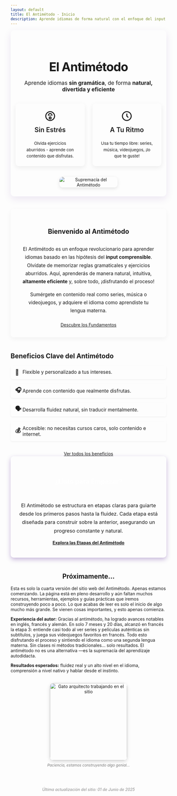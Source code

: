 ```yaml
---
layout: default
title: El Antimétodo - Inicio
description: Aprende idiomas de forma natural con el enfoque del input comprensible. Sin gramática, de forma natural y divertida.
---
```


<div class="hero-section">
  <div class="hero-content">
    <h1>El Antimétodo</h1>
    <p class="subtitle">Aprende idiomas <strong>sin gramática</strong>, de forma <strong>natural, divertida y eficiente</strong></p>
  </div>
  <div class="hero-cards-container">
    <div class="hero-card">
      <div class="hero-card-icon">
        <svg xmlns="http://www.w3.org/2000/svg" viewBox="0 0 24 24" fill="currentColor" width="48px" height="48px">
          <path d="M12 2C6.486 2 2 6.486 2 12s4.486 10 10 10 10-4.486 10-10S17.514 2 12 2zm0 18c-4.411 0-8-3.589-8-8s3.589-8 8-8 8 3.589 8 8-3.589 8-8 8z"/>
          <path d="M12 6c-1.952 0-3.669 1.255-4.531 3.043-.22.459-.035.99.424 1.21.459.221.99.035 1.21-.424C9.698 8.797 10.789 8 12 8s2.302.797 2.897 1.829c.22.459.751.644 1.21.424.459-.22.644-.751.424-1.21C15.669 7.255 13.952 6 12 6z"/>
          <path d="M12 13c-1.654 0-3 1.346-3 3s1.346 3 3 3 3-1.346 3-3-1.346-3-3-3zm0 4c-.551 0-1-.449-1-1s.449-1 1-1 1 .449 1 1-.449 1-1 1z"/>
          <path d="M7.5 11.5c-.275 0-.5-.225-.5-.5s.225-.5.5-.5h9c.275 0 .5.225.5.5s-.225.5-.5.5h-9z"/>
        </svg>
      </div>
      <h2>Sin Estrés</h2>
      <p>Olvida ejercicios aburridos - aprende con contenido que disfrutas.</p>
    </div>
    <div class="hero-card">
      <div class="hero-card-icon">
        <svg xmlns="http://www.w3.org/2000/svg" viewBox="0 0 24 24" fill="currentColor" width="48px" height="48px"><path d="M12 2C6.486 2 2 6.486 2 12s4.486 10 10 10 10-4.486 10-10S17.514 2 12 2zm0 18c-4.411 0-8-3.589-8-8s3.589-8 8-8 8 3.589 8 8-3.589 8-8 8z"></path><path d="M13 7h-2v5.414l3.293 3.293 1.414-1.414L13 11.586V7z"></path></svg>
      </div>
      <h2>A Tu Ritmo</h2>
      <p>Usa tu tiempo libre: series, música, videojuegos, ¡lo que te guste!</p>
    </div>
  </div>

  <div class="hero-image-container">
    <img src="{{ '/assets/supremacy.jpg' | relative_url }}" alt="Supremacía del Antimétodo" class="hero-main-image">
  </div>
</div>


<style>
.hero-section { 
    text-align: center; 
    padding: 2.5rem 1rem 1.8rem 1rem; /* Reducido padding vertical */
    margin-bottom: 40px; 
    background-color: var(--card-background); 
    border-radius: 12px; 
    box-shadow: 0 8px 25px rgba(74, 20, 140, 0.1); 
    border: 1px solid var(--light-purple-color); 
}
.hero-content h1 { 
    font-family: var(--font-primary);
    border-bottom: none; 
    font-size: 2.8em; /* Reducido de 3em */
    margin-bottom: 0.25em; /* Reducido espacio debajo del H1 */
    color: var(--primary-color);
    font-weight: 700;
    letter-spacing: -1px; 
}
.hero-content .subtitle { 
    font-family: var(--font-secondary);
    font-size: 1.25em; /* Reducido de 1.35em */
    color: var(--secondary-color); 
    margin-bottom: 2.2rem; /* Reducido espacio debajo del subtítulo */
    font-weight: 400;
}
.hero-cards-container { 
    display: flex; 
    gap: 25px; 
    margin-top: 1.8rem; /* Reducido espacio sobre las cards */
    justify-content: center; 
    flex-wrap: wrap; 
}
.hero-card { 
    background: linear-gradient(145deg, var(--card-background), #fdfcff); 
    padding: 22px 28px; /* Reducido padding de las cards */
    border-radius: 10px; 
    box-shadow: 0 5px 15px rgba(0,0,0,0.07); 
    flex: 1; 
    max-width: 310px; /* Ligeramente más pequeñas */
    border-top: 4px solid var(--secondary-color); 
    transition: transform 0.3s ease, box-shadow 0.3s ease;
    display: flex;
    flex-direction: column;
    align-items: center; 
}
.hero-card:hover { 
    transform: translateY(-8px); 
    box-shadow: 0 10px 20px rgba(123, 31, 162, 0.15); 
}
.hero-card-icon {
    margin-bottom: 0.8rem; /* Menos espacio */
    color: var(--secondary-color); 
}
.hero-card-icon svg {
    width: 38px; /* Iconos un poco más pequeños */
    height: 38px;
}
.hero-card h2 { 
    font-family: var(--font-primary);
    color: var(--primary-color); 
    border-bottom: none; 
    font-size: 1.5em; /* Reducido */
    margin-top: 0; 
    margin-bottom: 0.5rem; /* Menos espacio */
    font-weight: 600;
}
.hero-card p { 
    font-family: var(--font-secondary);
    font-size: 0.95em; /* Ligeramente más pequeño */
    line-height: 1.55; /* Ajustado */
    color: var(--text-light-color);
    margin-bottom: 0; 
}

.hero-image-container {
    margin-top: 2.2rem; /* Reducido espacio sobre la imagen */
}
.hero-main-image {
    max-width: 40%; /* Reducido tamaño de la imagen */
    height: auto; 
    border-radius: 10px; 
    border: 3px solid var(--grey-border-color); 
    box-shadow: 0 4px 12px rgba(0,0,0,0.1); 
}

.content-section {
  margin-bottom: 3rem;
  padding: 2rem;
  background-color: var(--card-background);
  border-radius: 10px;
  box-shadow: 0 5px 15px rgba(0,0,0,0.05);
}
.content-section .section-title { 
    text-align: center;
    margin-bottom: 2rem;
}
.content-section .section-subtitle { 
    text-align: center;
    font-size: 1.15em;
    color: var(--text-light-color);
    margin-top: -1.5rem;
    margin-bottom: 2rem;
}

@media (max-width: 768px) {
    .hero-section { padding: 2rem 1rem 1.5rem 1rem; } /* Ajustar padding en móvil */
    .hero-content h1 { font-size: 2.2em; } /* Más pequeño en móvil */
    .hero-content .subtitle { font-size: 1.1em; margin-bottom: 1.8rem; } /* Más pequeño en móvil */
    .hero-cards-container { flex-direction: column; gap: 20px; align-items: center;}
    .hero-card { max-width: 90%; padding: 20px; } 
    .hero-main-image { max-width: 85%; } /* Ligeramente más grande en móvil que el 70% de desktop */
    .content-section { padding: 1.5rem; }
}
</style>

<!-- CONTENIDO PRINCIPAL (El resto de tu index.md) -->
<main class="content-wrapper"> 

  <section class="content-section"> 
    <h2 class="section-title">Bienvenido al Antimétodo</h2>
    <p style="font-size: 1.1em; text-align: center; color: var(--text-light-color); line-height: 1.7;"> 
      El Antimétodo es un enfoque revolucionario para aprender idiomas basado en las hipótesis del <strong>input comprensible</strong>. Olvídate de memorizar reglas gramaticales y ejercicios aburridos. Aquí, aprenderás de manera natural, intuitiva, <strong>altamente eficiente</strong> y, sobre todo, ¡disfrutando el proceso!
    </p>
    <p style="font-size: 1.1em; text-align: center; color: var(--text-light-color); line-height: 1.7;"> 
      Sumérgete en contenido real como series, música o videojuegos, y adquiere el idioma como aprendiste tu lengua materna.
    </p>
    <div style="text-align: center; margin-top: 1.5rem;">
      <a href="{{ '/fundamentos' | relative_url }}" class="btn btn-primary">Descubre los Fundamentos</a>
    </div>
  </section>

  <section> 
    <h2>Beneficios Clave del Antimétodo</h2>
    <ul style="list-style-type: none; padding-left: 0; font-size: 1.1em;">
      <li style="margin-bottom: 1rem; padding: 0.8rem 0.8rem 0.8rem 2.5em; position: relative; background-color: var(--card-background); border-radius: 6px; box-shadow: 0 2px 5px rgba(0,0,0,0.05); border-left: 4px solid var(--secondary-color);">
        <span style="position: absolute; left: 0.8em; top: 50%; transform: translateY(-50%); color: var(--secondary-color); font-weight: bold; font-size:1.2em;">🧘</span> Flexible y personalizado a tus intereses. 
      </li>
      <li style="margin-bottom: 1rem; padding: 0.8rem 0.8rem 0.8rem 2.5em; position: relative; background-color: var(--card-background); border-radius: 6px; box-shadow: 0 2px 5px rgba(0,0,0,0.05); border-left: 4px solid var(--secondary-color);">
        <span style="position: absolute; left: 0.8em; top: 50%; transform: translateY(-50%); color: var(--secondary-color); font-weight: bold; font-size:1.2em;">🎧</span> Aprende con contenido que realmente disfrutas. 
      </li>
      <li style="margin-bottom: 1rem; padding: 0.8rem 0.8rem 0.8rem 2.5em; position: relative; background-color: var(--card-background); border-radius: 6px; box-shadow: 0 2px 5px rgba(0,0,0,0.05); border-left: 4px solid var(--secondary-color);">
        <span style="position: absolute; left: 0.8em; top: 50%; transform: translateY(-50%); color: var(--secondary-color); font-weight: bold; font-size:1.2em;">🗣️</span> Desarrolla fluidez natural, sin traducir mentalmente.
      </li>
      <li style="margin-bottom: 1rem; padding: 0.8rem 0.8rem 0.8rem 2.5em; position: relative; background-color: var(--card-background); border-radius: 6px; box-shadow: 0 2px 5px rgba(0,0,0,0.05); border-left: 4px solid var(--secondary-color);">
        <span style="position: absolute; left: 0.8em; top: 50%; transform: translateY(-50%); color: var(--secondary-color); font-weight: bold; font-size:1.2em;">💰</span> Accesible: no necesitas cursos caros, solo contenido e internet.
      </li>
    </ul>
    <div style="text-align: center; margin-top: 2rem;">
      <a href="{{ '/beneficios' | relative_url }}" class="btn">Ver todos los beneficios</a>
    </div>
  </section>

  <section style="margin-bottom: 3rem; text-align: center; padding: 2.5rem 1.5rem; background-image: linear-gradient(135deg, var(--primary-color) 0%, var(--secondary-color) 100%); border-radius: 10px; box-shadow: 0 6px 15px rgba(74, 20, 140, 0.3);">
    <h2 style="color: white; border-bottom: 2px solid rgba(255,255,255,0.5); padding-bottom: 0.5rem; display: inline-block;">¿Listo para Empezar?</h2>
    <p style="font-size: 1.15em; color: var(--light-purple-color); margin-top: 1.5rem; line-height: 1.7;">
      El Antimétodo se estructura en etapas claras para guiarte desde los primeros pasos hasta la fluidez. Cada etapa está diseñada para construir sobre la anterior, asegurando un progreso constante y natural.
    </p>
    <a href="{{ '/etapas' | relative_url }}" class="btn" style="margin-top: 1.5rem; background-color: white; color: var(--primary-color) !important; font-weight: bold;">Explora las Etapas del Antimétodo</a>
  </section>
  
  <section> 
     <h2 style="text-align: center;">Próximamente...</h2>
     <p style="text-align: left; color: var(--text-light-color);">Esta es solo la cuarta versión del sitio web del Antimétodo. Apenas estamos comenzando. La página está en pleno desarrollo y aún faltan muchos recursos, herramientas, ejemplos y guías prácticas que iremos construyendo poco a poco. Lo que acabas de leer es solo el inicio de algo mucho más grande. Se vienen cosas importantes, y esto apenas comienza.</p>
     <p style="text-align: left; color: var(--text-light-color);"><strong>Experiencia del autor:</strong> Gracias al antimétodo, ha logrado avances notables en inglés, francés y alemán. En solo 7 meses y 20 días, alcanzó en francés la etapa 3: entiende casi todo al ver series y películas auténticas sin subtítulos, y juega sus videojuegos favoritos en francés. Todo esto disfrutando el proceso y sintiendo el idioma como una segunda lengua materna. Sin clases ni métodos tradicionales… solo resultados. El antimétodo no es una alternativa —es la supremacía del aprendizaje autodidacta.</p>
     <p style="text-align: left; color: var(--text-light-color);"><strong>Resultados esperados:</strong> fluidez real y un alto nivel en el idioma, comprensión a nivel nativo y hablar desde el instinto.</p>
     <div style="margin-top: 2rem; text-align: center;">
      <img src="{{ '/assets/gato_arquitecto_construccion.jpg' | relative_url }}" 
           alt="Gato arquitecto trabajando en el sitio" 
           style="
             width: 250px;
             border-radius: 12px;
             box-shadow: 0 4px 12px rgba(0, 0, 0, 0.15);
             border: 3px solid var(--light-purple-color);
           ">
        <p style="font-size:0.85em; color: #777; margin-top: 0.5rem;"><em>Paciencia, estamos construyendo algo genial...</em></p>
    </div>
    <p style="text-align: center; font-size: 0.9em; color: #888; margin-top: 3rem; border-top: 1px dashed var(--light-purple-color); padding-top: 1rem;">
   <em>Última actualización del sitio: 01 de Junio de 2025</em>
 </p>
  </section>

</main>
